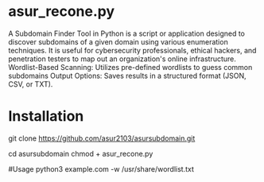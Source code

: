 # asur_recone.py
A Subdomain Finder Tool in Python is a script or application designed to discover subdomains of a given domain using various enumeration techniques. It is useful for cybersecurity professionals, ethical hackers, and penetration testers to map out an organization's online infrastructure.
Wordlist-Based Scanning: Utilizes pre-defined wordlists to guess common subdomains
Output Options: Saves results in a structured format (JSON, CSV, or TXT).







# Installation 
git clone https://github.com/asur2103/asursubdomain.git

cd asursubdomain
chmod + asur_recone.py  

#Usage 
python3 example.com -w /usr/share/wordlist.txt
